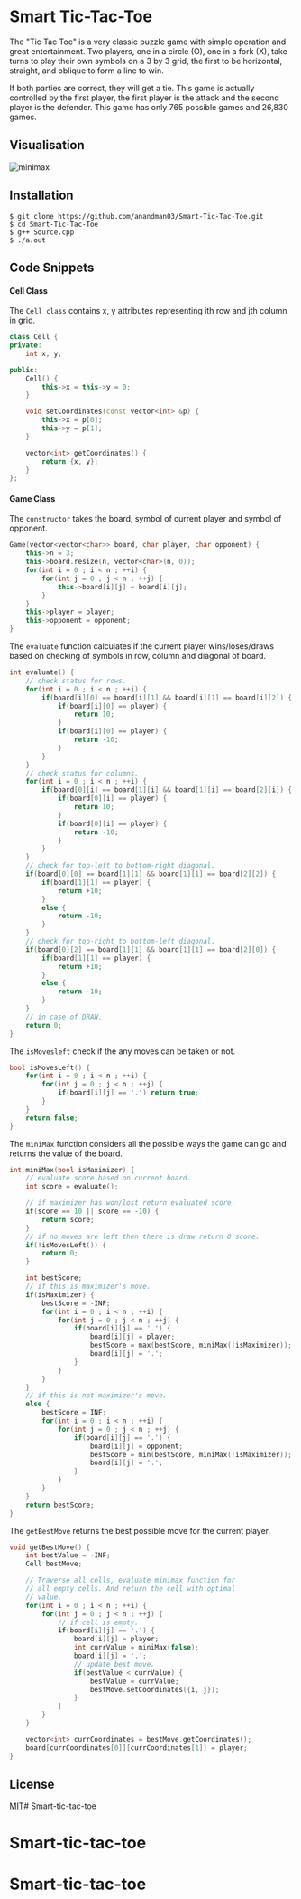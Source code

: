 # Smart Tic-Tac-Toe

The "Tic Tac Toe" is a very classic puzzle game with simple operation and great entertainment. Two players, one in a circle (O), one in a fork (X), take turns to play their own symbols on a 3 by 3 grid, the first to be horizontal, straight, and oblique to form a line to win.

If both parties are correct, they will get a tie. This game is actually controlled by the first player, the first player is the attack and the second player is the defender. This game has only 765 possible games and 26,830 games.

## Visualisation

![minimax](https://raw.githubusercontent.com/anandman03/Smart-Tic-Tac-Toe/main/Public/minimax.jpg)

## Installation

```
$ git clone https://github.com/anandman03/Smart-Tic-Tac-Toe.git
$ cd Smart-Tic-Tac-Toe
$ g++ Source.cpp
$ ./a.out
```

## Code Snippets

#### Cell Class

The `Cell class` contains x, y attributes representing ith row and jth column in grid.

```c++
class Cell {
private:
	int x, y;

public:
	Cell() {
		this->x = this->y = 0;
	}

	void setCoordinates(const vector<int> &p) {
		this->x = p[0];
		this->y = p[1];
	}

	vector<int> getCoordinates() {
		return {x, y};
	}
};
```

#### Game Class

The `constructor` takes the board, symbol of current player and symbol of opponent.

```c++
Game(vector<vector<char>> board, char player, char opponent) {
	this->n = 3;
	this->board.resize(n, vector<char>(n, 0));
	for(int i = 0 ; i < n ; ++i) {
		for(int j = 0 ; j < n ; ++j) {
			this->board[i][j] = board[i][j];
		}
	}
	this->player = player;
	this->opponent = opponent;
}
```

The `evaluate` function calculates if the current player wins/loses/draws based on checking of symbols in row, column and diagonal of board.

```c++
int evaluate() {
	// check status for rows.
	for(int i = 0 ; i < n ; ++i) {
		if(board[i][0] == board[i][1] && board[i][1] == board[i][2]) {
			if(board[i][0] == player) {
				return 10;
			}
			if(board[i][0] == player) {
				return -10;
			}
		}
	}
	// check status for columns.
	for(int i = 0 ; i < n ; ++i) {
		if(board[0][i] == board[1][i] && board[1][i] == board[2][i]) {
			if(board[0][i] == player) {
				return 10;
			}
			if(board[0][i] == player) {
				return -10;
			}
		}
	}
	// check for top-left to bottom-right diagonal.
	if(board[0][0] == board[1][1] && board[1][1] == board[2][2]) {
		if(board[1][1] == player) {
			return +10;
		}
		else {
			return -10;
		}
	}
	// check for top-right to bottom-left diagonal.
	if(board[0][2] == board[1][1] && board[1][1] == board[2][0]) {
		if(board[1][1] == player) {
			return +10;
		}
		else {
			return -10;
		}
	}
	// in case of DRAW.
	return 0;
}
```

The `isMovesleft` check if the any moves can be taken or not.

```c++
bool isMovesLeft() {
	for(int i = 0 ; i < n ; ++i) {
		for(int j = 0 ; j < n ; ++j) {
			if(board[i][j] == '.') return true;
		}
	}
	return false;
}
```

The `miniMax` function considers all the possible ways the game can go and returns the value of the board.

```c++
int miniMax(bool isMaximizer) {
	// evaluate score based on current board.
	int score = evaluate();

	// if maximizer has won/lost return evaluated score.
	if(score == 10 || score == -10) {
		return score;
	}
	// if no moves are left then there is draw return 0 score.
	if(!isMovesLeft()) {
		return 0;
	}

	int bestScore;
	// if this is maximizer's move.
	if(isMaximizer) {
		bestScore = -INF;
		for(int i = 0 ; i < n ; ++i) {
			for(int j = 0 ; j < n ; ++j) {
				if(board[i][j] == '.') {
					board[i][j] = player;
					bestScore = max(bestScore, miniMax(!isMaximizer));
					board[i][j] = '.';
				}
			}
		}
	}
	// if this is not maximizer's move.
	else {
		bestScore = INF;
		for(int i = 0 ; i < n ; ++i) {
			for(int j = 0 ; j < n ; ++j) {
				if(board[i][j] == '.') {
					board[i][j] = opponent;
					bestScore = min(bestScore, miniMax(!isMaximizer));
					board[i][j] = '.';
				}
			}
		}
	}
	return bestScore;
}
```

The `getBestMove` returns the best possible move for the current player.

```c++
void getBestMove() {
	int bestValue = -INF;
	Cell bestMove;

	// Traverse all cells, evaluate minimax function for
	// all empty cells. And return the cell with optimal
	// value.
	for(int i = 0 ; i < n ; ++i) {
		for(int j = 0 ; j < n ; ++j) {
			// if cell is empty.
			if(board[i][j] == '.') {
				board[i][j] = player;
				int currValue = miniMax(false);
				board[i][j] = '.';
				// update best move.
				if(bestValue < currValue) {
					bestValue = currValue;
					bestMove.setCoordinates({i, j});
				}
			}
		}
	}

	vector<int> currCoordinates = bestMove.getCoordinates();
	board[currCoordinates[0]][currCoordinates[1]] = player;
}
```

## License

[MIT](LICENSE)# Smart-tic-tac-toe
# Smart-tic-tac-toe
# Smart-tic-tac-toe
